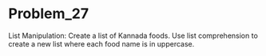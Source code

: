# Problem_27
List Manipulation:
Create a list of Kannada foods. Use list comprehension to create a new list where each food name is in uppercase.
